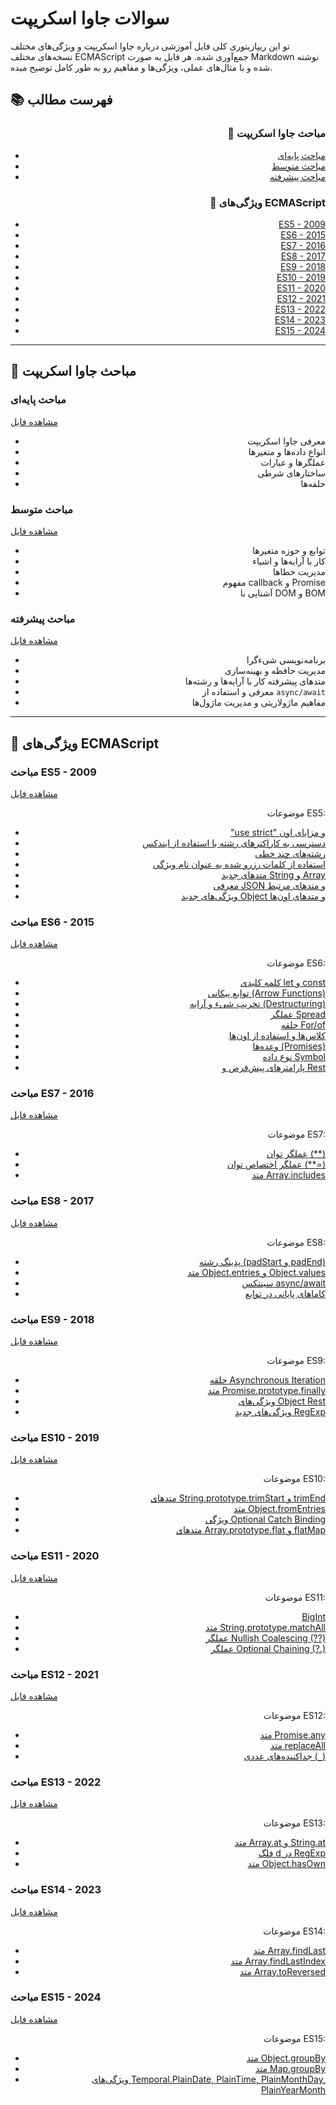 # سوالات جاوا اسکریپت

تو این ریپازیتوری کلی فایل آموزشی درباره جاوا اسکریپت و ویژگی‌های مختلف نسخه‌های مختلف ECMAScript جمع‌آوری شده. هر فایل به صورت Markdown نوشته شده و با مثال‌های عملی، ویژگی‌ها و مفاهیم رو به طور کامل توضیح میده.

## 📚 فهرست مطالب

<div style="text-align: right;">

### 📘 مباحث جاوا اسکریپت
- [مباحث پایه‌ای](#مباحث-پایه‌ای)
- [مباحث متوسط](#مباحث-متوسط)
- [مباحث پیشرفته](#مباحث-پیشرفته)

### 🧩 ویژگی‌های ECMAScript
- [ES5 - 2009](#مباحث-es5---2009)
- [ES6 - 2015](#مباحث-es6---2015)
- [ES7 - 2016](#مباحث-es7---2016)
- [ES8 - 2017](#مباحث-es8---2017)
- [ES9 - 2018](#مباحث-es9---2018)
- [ES10 - 2019](#مباحث-es10---2019)
- [ES11 - 2020](#مباحث-es11---2020)
- [ES12 - 2021](#مباحث-es12---2021)
- [ES13 - 2022](#مباحث-es12---2021)
- [ES14 - 2023](#مباحث-es14---2023)
- [ES15 - 2024](#مباحث-es15---2024)

</div>

---

## 📘 مباحث جاوا اسکریپت

### مباحث پایه‌ای
[مشاهده فایل](FA/01-basic.md)

<div style="text-align: right;">

- معرفی جاوا اسکریپت
- انواع داده‌ها و متغیرها
- عملگرها و عبارات
- ساختارهای شرطی
- حلقه‌ها

</div>

### مباحث متوسط
[مشاهده فایل](FA/02-intermediate.md)

<div style="text-align: right;">

- توابع و حوزه متغیرها
- کار با آرایه‌ها و اشیاء
- مدیریت خطاها
- مفهوم callback و Promise
- آشنایی با DOM و BOM

</div>

### مباحث پیشرفته
[مشاهده فایل](FA/03-advance.md)

<div style="text-align: right;">

- برنامه‌نویسی شیء‌گرا
- مدیریت حافظه و بهینه‌سازی
- متدهای پیشرفته کار با آرایه‌ها و رشته‌ها
- معرفی و استفاده از `async/await`
- مفاهیم ماژولاریتی و مدیریت ماژول‌ها

</div>

---

## 🧩 ویژگی‌های ECMAScript

### مباحث ES5 - 2009
[مشاهده فایل](FA/04-ES5-2009.md)

<div style="text-align: right;">

موضوعات ES5:
- ["use strict" و مزایای اون](FA/04-ES5-2009.md#use-strict-در-جاوا-اسکریپت)
- [دسترسی به کاراکترهای رشته با استفاده از ایندکس](FA/04-ES5-2009.md#دسترسی-به-کاراکترهای-رشته-با-استفاده-از-ایندکس)
- [رشته‌های چند خطی](FA/04-ES5-2009.md#رشته‌های-چند-خطی)
- [استفاده از کلمات رزرو شده به عنوان نام ویژگی](FA/04-ES5-2009.md#استفاده-از-کلمات-رزرو-شده-به-عنوان-نام-ویژگی)
- [متدهای جدید String و Array](FA/04-ES5-2009.md#متدهای-جدید-string-و-array)
- [معرفی JSON و متدهای مرتبط](FA/04-ES5-2009.md#معرفی-json-و-متدهای-مرتبط)
- [ویژگی‌های جدید Object و متدهای اون‌ها](FA/04-ES5-2009.md#ویژگی‌های-جدید-object-و-متدهای-آنها)

</div>

### مباحث ES6 - 2015
[مشاهده فایل](FA/05-ES6-2015.md)

<div style="text-align: right;">

موضوعات ES6:
- [کلمه کلیدی let و const](FA/05-ES6-2015.md#کلمه-کلیدی-let-در-جاوا-اسکریپت)
- [توابع پیکانی (Arrow Functions)](FA/05-ES6-2015.md#توابع-پیکانی-arrow-functions)
- [تخریب شیء و آرایه (Destructuring)](FA/05-ES6-2015.md#تخریب-شیء-و-آرایه-object-destructuring)
- [عملگر Spread](FA/05-ES6-2015.md#عملگر-spread)
- [حلقه For/of](FA/05-ES6-2015.md#حلقه-forof)
- [کلاس‌ها و استفاده از اون‌ها](FA/05-ES6-2015.md#کلاس‌ها-در-جاوا-اسکریپت)
- [وعده‌ها (Promises)](FA/05-ES6-2015.md#وعده‌ها-promises-در-جاوا-اسکریپت)
- [نوع داده Symbol](FA/05-ES6-2015.md#نوع-داده-symbol)
- [پارامترهای پیش‌فرض و Rest](FA/05-ES6-2015.md#پارامترهای-پیش‌فرض-تو-توابع)

</div>

### مباحث ES7 - 2016
[مشاهده فایل](FA/06-ES7-2016.md)

<div style="text-align: right;">

موضوعات ES7:
- [عملگر توان (**)](FA/06-ES7-2016.md#عملگر-توان-در-جاوا-اسکریپت)
- [عملگر اختصاص توان (**=)](FA/06-ES7-2016.md#عملگر-اختصاص-توان)
- [متد Array.includes](FA/06-ES7-2016.md#متد-arrayincludes)

</div>

### مباحث ES8 - 2017
[مشاهده فایل](FA/07-ES8-2017.md)

<div style="text-align: right;">

موضوعات ES8:
- [پدینگ رشته (padStart و padEnd)](FA/07-ES8-2017.md#پدینگ-رشته-در-جاوا-اسکریپت)
- [متد Object.entries و Object.values](FA/07-ES8-2017.md#متد-objectentries-و-objectvalues)
- [سینتکس async/await](FA/07-ES8-2017.md#سینتکس-asyncawait)
- [کاماهای پایانی در توابع](FA/07-ES8-2017.md#کاماهای-پایانی-در-توابع)

</div>

### مباحث ES9 - 2018
[مشاهده فایل](FA/08-ES9-2018.md)

<div style="text-align: right;">

موضوعات ES9:
- [حلقه Asynchronous Iteration](FA/08-ES9-2018.md#حلقه-asynchronous-iteration)
- [متد Promise.prototype.finally](FA/08-ES9-2018.md#متد-promisefinally)
- [ویژگی‌های Object Rest](FA/08-ES9-2018.md#ویژگی‌های-object-rest)
- [ویژگی‌های جدید RegExp](FA/08-ES9-2018.md#ویژگی‌های-جدید-regexp)

</div>

### مباحث ES10 - 2019
[مشاهده فایل](FA/09-ES10-2019.md)

<div style="text-align: right;">

موضوعات ES10:
- [متدهای String.prototype.trimStart و trimEnd](FA/09-ES10-2019.md#متدهای-stringprototypetrimstart-و-stringprototypetrimend)
- [متد Object.fromEntries](FA/09-ES10-2019.md#متد-objectfromentries)
- [ویژگی Optional Catch Binding](FA/09-ES10-2019.md#ویژگی-optional-catch-binding)
- [متدهای Array.prototype.flat و flatMap](FA/09-ES10-2019.md#متدهای-arrayprototypeflat-و-arrayprototypeflatmap)

</div>

### مباحث ES11 - 2020
[مشاهده فایل](FA/10-ES11-2020.md)

<div style="text-align: right;">

موضوعات ES11:
- [BigInt](FA/10-ES11-2020.md#ویژگی-bigint)
- [متد String.prototype.matchAll](FA/10-ES11-2020.md#متد-stringprototypematchall)
- [عملگر Nullish Coalescing (??)](FA/10-ES11-2020.md#عملگر-nullish-coalescing)
- [عملگر Optional Chaining (?.)](FA/10-ES11-2020.md#عملگر-optional-chaining)

</div>

### مباحث ES12 - 2021
[مشاهده فایل](FA/11-ES12-2021.md)

<div style="text-align: right;">

موضوعات ES12:
- [متد Promise.any](FA/11-ES12-2021.md#متد-promiseany)
- [متد replaceAll](FA/11-ES12-2021.md#متد-replaceall)
- [جداکننده‌های عددی (`_`)](FA/11-ES12-2021.md#جداکننده‌های-عددی-)

</div>

### مباحث ES13 - 2022
[مشاهده فایل](FA/12-ES13-2022.md)

<div style="text-align: right;">

موضوعات ES13:
- [متد Array.at و String.at](FA/12-ES13-2022.md#متد-arrayat-و-stringat)
- [فلگ d در RegExp](FA/12-ES13-2022.md#فلگ-d-در-regexp)
- [متد Object.hasOwn](FA/12-ES13-2022.md#متد-objecthasown)

</div>

### مباحث ES14 - 2023
[مشاهده فایل](FA/13-ES14-2023.md)

<div style="text-align: right;">

موضوعات ES14:
- [متد Array.findLast](FA/13-ES14-2023.md#متد-arrayfindlast)
- [متد Array.findLastIndex](FA/13-ES14-2023.md#متد-arrayfindlastindex)
- [متد Array.toReversed](FA/13-ES14-2023.md#متد-arraytoreversed)

</div>

### مباحث ES15 - 2024
[مشاهده فایل](FA/14-ES15-2024.md)

<div style="text-align: right;">

موضوعات ES15:
- [متد Object.groupBy](FA/14-ES15-2024.md#متد-objectgroupby)
- [متد Map.groupBy](FA/14-ES15-2024.md#متد-mapgroupby)
- [ویژگی‌های Temporal.PlainDate, PlainTime, PlainMonthDay, PlainYearMonth](FA/14-ES15-2024.md#ویژگی‌های-temporalplaindate-plaintime-plainmonthday-plainyearmonth)

</div>